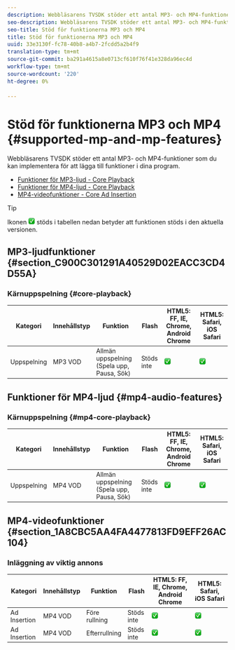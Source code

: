 ```yaml
---
description: Webbläsarens TVSDK stöder ett antal MP3- och MP4-funktioner som du kan implementera för att lägga till funktioner i dina program.
seo-description: Webbläsarens TVSDK stöder ett antal MP3- och MP4-funktioner som du kan implementera för att lägga till funktioner i dina program.
seo-title: Stöd för funktionerna MP3 och MP4
title: Stöd för funktionerna MP3 och MP4
uuid: 33e3130f-fc78-40b8-a4b7-2fcdd5a2b4f9
translation-type: tm+mt
source-git-commit: ba291a4615a8e0713cf610f76f41e328da96ec4d
workflow-type: tm+mt
source-wordcount: '220'
ht-degree: 0%

---
```



# Stöd för funktionerna MP3 och MP4 {#supported-mp-and-mp-features}

Webbläsarens TVSDK stöder ett antal MP3- och MP4-funktioner som du kan implementera för att lägga till funktioner i dina program.
* [Funktioner för MP3-ljud - Core Playback](#core-playback)
* [Funktioner för MP4-ljud - Core Playback](#mp4-audio-features)
* [MP4-videofunktioner - Core Ad Insertion](#section_1A8CBC5AA4FA4477813FD9EFF26AC104)

>[!TIP]
>
>Ikonen ![som](assets/supported15.png) stöds i tabellen nedan betyder att funktionen stöds i den aktuella versionen.

## MP3-ljudfunktioner {#section_C900C301291A40529D02EACC3CD4D55A}

### Kärnuppspelning {#core-playback}

| Kategori | Innehållstyp | Funktion | Flash | HTML5: FF, IE, Chrome, Android Chrome | HTML5: Safari, iOS Safari |
|--- |--- |--- |--- |--- |--- |
| Uppspelning | MP3 VOD | Allmän uppspelning (Spela upp, Pausa, Sök) | Stöds inte | ![ikon som stöds](assets/supported15.png) | ![ikon som stöds](assets/supported15.png) |

## Funktioner för MP4-ljud {#mp4-audio-features}

### Kärnuppspelning {#mp4-core-playback}

| Kategori | Innehållstyp | Funktion | Flash | HTML5: FF, IE, Chrome, Android Chrome | HTML5: Safari, iOS Safari |
|--- |--- |--- |--- |--- |--- |
| Uppspelning | MP4 VOD | Allmän uppspelning (Spela upp, Pausa, Sök) | Stöds inte | ![ikon som stöds](assets/supported15.png) | ![ikon som stöds](assets/supported15.png) |

## MP4-videofunktioner {#section_1A8CBC5AA4FA4477813FD9EFF26AC104}

### Inläggning av viktig annons

| Kategori | Innehållstyp | Funktion | Flash | HTML5: FF, IE, Chrome, Android Chrome | HTML5: Safari, iOS Safari |
|--- |--- |--- |--- |--- |--- |
| Ad Insertion | MP4 VOD | Före rullning | Stöds inte | ![ikon som stöds](assets/supported15.png) | ![ikon som stöds](assets/supported15.png) |
| Ad Insertion | MP4 VOD | Efterrullning | Stöds inte | ![ikon som stöds](assets/supported15.png) | ![ikon som stöds](assets/supported15.png) |